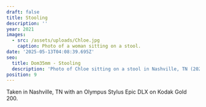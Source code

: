 ```yaml
---
draft: false
title: Stooling
description: ''
year: 2021
images:
  - src: /assets/uploads/Chloe.jpg
    caption: Photo of a woman sitting on a stool.
date: '2025-05-13T04:08:39.695Z'
seo:
  title: Dom35mm - Stooling
  description: 'Photo of Chloe sitting on a stool in Nashville, TN (2021).'
position: 9
---
```



Taken in Nashville, TN with an Olympus Stylus Epic DLX on Kodak Gold 200.
